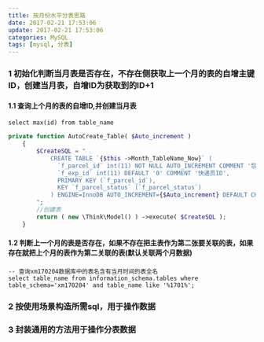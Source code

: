 ```yaml
---
title: 按月份水平分表思路
date: 2017-02-21 17:53:06
update: 2017-02-21 17:53:06
categories: MySQL
tags: [mysql, 分表]
---
```


### 1 初始化判断当月表是否存在，不存在侧获取上一个月的表的自增主键ID，创建当月表，自增ID为获取到的ID+1
<!-- more -->
#### 1.1 查询上个月的表的自增ID,并创建当月表
```mysql
select max(id) from table_name
```
```php
private function AutoCreate_Table( $Auto_increment )
    {
        $CreateSQL = "
            CREATE TABLE `{$this ->Month_TableName_Now}` (
              `f_parcel_id` int(11) NOT NULL AUTO_INCREMENT COMMENT '包裹ID',
              `f_exp_id` int(11) DEFAULT '0' COMMENT '快递员ID',
              PRIMARY KEY (`f_parcel_id`),
              KEY `f_parcel_status` (`f_parcel_status`)
            ) ENGINE=InnoDB AUTO_INCREMENT={$Auto_increment} DEFAULT CHARSET=utf8 COMMENT='包裹数据分表';
        ";
        //创建表
        return ( new \Think\Model() ) ->execute( $CreateSQL );
    }
```
#### 1.2 判断上一个月的表是否存在，如果不存在把主表作为第二张要关联的表，如果存在就把上个月的表作为第二关联的表(默认关联两个月数据)
```mysql
-- 查询xm170204数据库中的表名含有当月时间的表全名
select table_name from information_schema.tables where table_schema='xm170204' and table_name like '%1701%';
```
### 2 按使用场景构造所需sql，用于操作数据
### 3 封装通用的方法用于操作分表数据